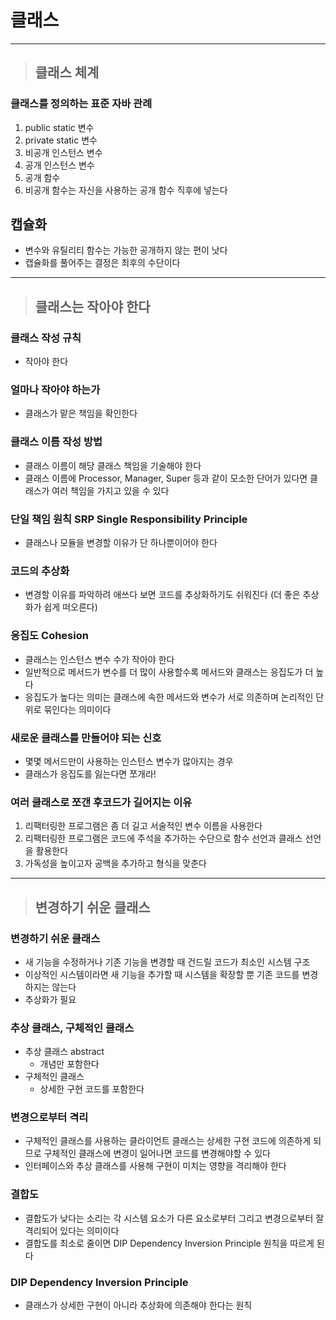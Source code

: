 
 # 클래스
------------------------------------------------------------------------------------------------------------------------

> ## 클래스 체계

### 클래스를 정의하는 표준 자바 관례
1. public static 변수
2. private static 변수 
3. 비공개 인스턴스 변수
4. 공개 인스턴스 변수
5. 공개 함수
6. 비공개 함수는 자신을 사용하는 공개 함수 직후에 넣는다


## 캡슐화
- 변수와 유틸리티 함수는 가능한 공개하지 않는 편이 낫다
- 캡슐화를 풀어주는 결정은 최후의 수단이다
	
------------------------------------------------------------------------------------------------------------------------

> ## 클래스는 작아야 한다

### 클래스 작성 규칙
- 작아야 한다


### 얼마나 작아야 하는가
- 클래스가 맡은 책임을 확인한다


### 클래스 이름 작성 방법
- 클래스 이름이 해당 클래스 책임을 기술해야 한다
- 클래스 이름에 Processor, Manager, Super 등과 같이 모소한 단어가 있다면 클래스가 여러 책임을 가지고 있을 수 있다


### 단일 책임 원칙 SRP Single Responsibility Principle
- 클래스나 모듈을 변경할 이유가 단 하나뿐이어야 한다


### 코드의 추상화
- 변경할 이유를 파악하려 애쓰다 보면 코드를 추상화하기도 쉬워진다 (더 좋은 추상화가 쉽게 떠오른다)


### 응집도 Cohesion
- 클래스는 인스턴스 변수 수가 작아야 한다
- 일반적으로 메서드가 변수를 더 많이 사용할수록 메서드와 클래스는 응집도가 더 높다
- 응집도가 높다는 의미는 클래스에 속한 메서드와 변수가 서로 의존하며 논리적인 단위로 묶인다는 의미이다 


### 새로운 클래스를 만들어야 되는 신호
- 몇몇 메서드만이 사용하는 인스턴스 변수가 많아지는 경우
- 클래스가 응집도를 잃는다면 쪼개라!


### 여러 클래스로 쪼갠 후코드가 길어지는 이유
1. 리팩터링한 프로그램은 좀 더 길고 서술적인 변수 이름을 사용한다
2. 리팩터링한 프로그램은 코드에 주석을 추가하는 수단으로 함수 선언과 클래스 선언을 활용한다
3. 가독성을 높이고자 공백을 추가하고 형식을 맞춘다

------------------------------------------------------------------------------------------------------------------------

> ## 변경하기 쉬운 클래스

### 변경하기 쉬운 클래스
- 새 기능을 수정하거나 기존 기능을 변경할 때 건드릴 코드가 최소인 시스템 구조
- 이상적인 시스템이라면 새 기능을 추가할 때 시스템을 확장할 뿐 기존 코드를 변경하지는 않는다
- 추상화가 필요


### 추상 클래스, 구체적인 클래스
- 추상 클래스 abstract
  - 개념만 포함한다
- 구체적인 클래스 
  - 상세한 구현 코드를 포함한다


### 변경으로부터 격리
- 구체적인 클래스를 사용하는 클라이언트 클래스는 상세한 구현 코드에 의존하게 되므로 구체적인 클래스에 변경이 일어나면 코드를 변경해야할 수 있다
- 인터페이스와 추상 클래스를 사용해 구현이 미치는 영향을 격리해야 한다


### 결합도
- 결합도가 낮다는 소리는 각 시스템 요소가 다른 요소로부터 그리고 변경으로부터 잘 격리되어 있다는 의미이다
- 결합도를 최소로 줄이면 DIP Dependency Inversion Principle 원칙을 따르게 된다


### DIP Dependency Inversion Principle
- 클래스가 상세한 구현이 아니라 추상화에 의존해야 한다는 원칙













